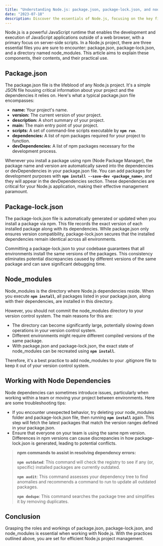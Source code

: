 ```yaml
---
title: "Understanding Node.js: package.json, package-lock.json, and node_modules"
date: "2023-07-18"
description: Discover the essentials of Node.js, focusing on the key files package.json, package-lock.json, and node_modules. This guide provides insights into their roles, contents, and practical use for efficient project management in Node.js applications.
---
```


Node.js is a powerful JavaScript runtime that enables the development and execution of JavaScript applications outside of a web browser, with a primary focus on server-side scripts. In a Node.js project, there are three essential files you are sure to encounter: package.json, package-lock.json, and a directory named node_modules. This article aims to explain these components, their contents, and their practical use.

## **Package.json**

The package.json file is the lifeblood of any Node.js project. It's a simple JSON file housing critical information about your project and the dependencies it relies on. Here's what a typical package.json file encompasses:

- **name:** Your project's name.
- **version:** The current version of your project.
- **description:** A short summary of your project.
- **main:** The main entry point of your project.
- **scripts:** A set of command-line scripts executable by **`npm run`**.
- **dependencies:** A list of npm packages required for your project to function.
- **devDependencies:** A list of npm packages necessary for the development process.

Whenever you install a package using npm (Node Package Manager), the package name and version are automatically saved into the dependencies or devDependencies in your package.json file. You can add packages for development purposes with **`npm install --save-dev <package_name>`**, and they will appear in the devDependencies section. These dependencies are critical for your Node.js application, making their effective management paramount.

## **Package-lock.json**

The package-lock.json file is automatically generated or updated when you install a package via npm. This file records the exact version of each installed package along with its dependencies. While package.json only ensures version compatibility, package-lock.json secures that the installed dependencies remain identical across all environments.

Committing a package-lock.json to your codebase guarantees that all environments install the same versions of the packages. This consistency eliminates potential discrepancies caused by different versions of the same package and can save significant debugging time.

## **Node_modules**

Node_modules is the directory where Node.js dependencies reside. When you execute **`npm install`**, all packages listed in your package.json, along with their dependencies, are installed in this directory.

However, you should not commit the node_modules directory to your version control system. The main reasons for this are:

- The directory can become significantly large, potentially slowing down operations in your version control system.
- Different environments might require different compiled versions of the same package.
- With package.json and package-lock.json, the exact state of node_modules can be recreated using **`npm install`**.

Therefore, it's a best practice to add node_modules to your .gitignore file to keep it out of your version control system.

## **Working with Node Dependencies**

Node dependencies can sometimes introduce issues, particularly when working within a team or moving your project between environments. Here are some troubleshooting tips:

- If you encounter unexpected behavior, try deleting your node_modules folder and package-lock.json file, then running **`npm install`** again. This step will fetch the latest packages that match the version ranges defined in your package.json.
- Ensure that everyone on your team is using the same npm version. Differences in npm versions can cause discrepancies in how package-lock.json is generated, leading to potential conflicts.

> **npm commands to assist in resolving dependency errors:**
>
> **`npm outdated`**: This command will check the registry to see if any (or, specific) installed packages are currently outdated.
>
> **`npm audit`**: This command assesses your dependency tree to find anomalies and recommends a command to run to update all outdated packages.
>
> **`npm dedupe`**: This command searches the package tree and simplifies it by removing duplicates.

## **Conclusion**

Grasping the roles and workings of package.json, package-lock.json, and node_modules is essential when working with Node.js. With the practices outlined above, you are set for efficient Node.js project management.
